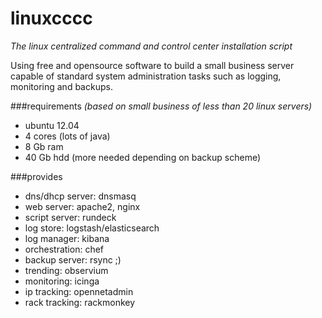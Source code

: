 linuxcccc
=========

_The linux centralized command and control center installation script_

Using free and opensource software to build a small business server capable
of standard system administration tasks such as logging, monitoring and
backups.

###requirements 
_(based on small business of less than 20 linux servers)_
* ubuntu 12.04
* 4 cores (lots of java)
* 8 Gb ram
* 40 Gb hdd (more needed depending on backup scheme)

###provides
* dns/dhcp server:      dnsmasq
* web server:           apache2, nginx 
* script server:        rundeck
* log store:            logstash/elasticsearch
* log manager:          kibana
* orchestration:        chef
* backup server:        rsync ;)
* trending:           	observium
* monitoring:		        icinga
* ip tracking:		      opennetadmin
* rack tracking:	      rackmonkey
